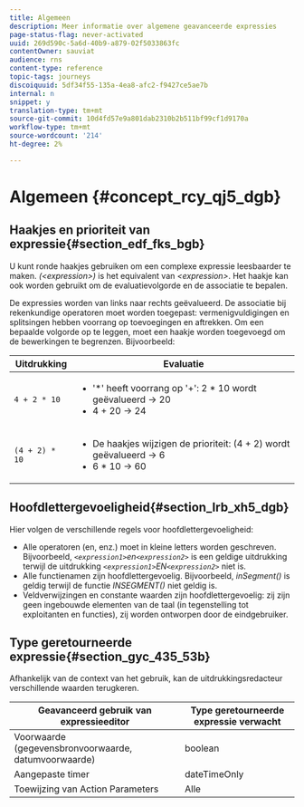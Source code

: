 ```yaml
---
title: Algemeen
description: Meer informatie over algemene geavanceerde expressies
page-status-flag: never-activated
uuid: 269d590c-5a6d-40b9-a879-02f5033863fc
contentOwner: sauviat
audience: rns
content-type: reference
topic-tags: journeys
discoiquuid: 5df34f55-135a-4ea8-afc2-f9427ce5ae7b
internal: n
snippet: y
translation-type: tm+mt
source-git-commit: 10d4fd57e9a801dab2310b2b511bf99cf1d9170a
workflow-type: tm+mt
source-wordcount: '214'
ht-degree: 2%

---
```



# Algemeen {#concept_rcy_qj5_dgb}

## Haakjes en prioriteit van expressie{#section_edf_fks_bgb}

U kunt ronde haakjes gebruiken om een complexe expressie leesbaarder te maken. _(&lt;expression>)_ is het equivalent van _&lt;expression>_. Het haakje kan ook worden gebruikt om de evaluatievolgorde en de associatie te bepalen.

De expressies worden van links naar rechts geëvalueerd. De associatie bij rekenkundige operatoren moet worden toegepast: vermenigvuldigingen en splitsingen hebben voorrang op toevoegingen en aftrekken. Om een bepaalde volgorde op te leggen, moet een haakje worden toegevoegd om de bewerkingen te begrenzen. Bijvoorbeeld:

<!--```5 + 2 * 10 = 25, and (5 + 2) * 10 = 70```-->

| Uitdrukking | Evaluatie |
|--- |--- |
| `4 + 2 * 10` | <ul><li>&#39;*&#39; heeft voorrang op &#39;+&#39;: 2 * 10 wordt geëvalueerd → 20</li><li>4 + 20 → 24</li></ul> |
| `(4 + 2) * 10` | <ul><li>De haakjes wijzigen de prioriteit: (4 + 2) wordt geëvalueerd → 6</li><li> 6 * 10 → 60</li></ul> |

## Hoofdlettergevoeligheid{#section_lrb_xh5_dgb}

Hier volgen de verschillende regels voor hoofdlettergevoeligheid:

* Alle operatoren (en, enz.) moet in kleine letters worden geschreven. Bijvoorbeeld, _`<expression1>`en`<expression2>`_ is een geldige uitdrukking terwijl de uitdrukking _`<expression1>`EN`<expression2>`_ niet is.
* Alle functienamen zijn hoofdlettergevoelig. Bijvoorbeeld, _inSegment()_ is geldig terwijl de functie _INSEGMENT()_ niet geldig is.
* Veldverwijzingen en constante waarden zijn hoofdlettergevoelig: zij zijn geen ingebouwde elementen van de taal (in tegenstelling tot exploitanten en functies), zij worden ontworpen door de eindgebruiker.

## Type geretourneerde expressie{#section_gyc_435_53b}

Afhankelijk van de context van het gebruik, kan de uitdrukkingsredacteur verschillende waarden terugkeren.

| Geavanceerd gebruik van expressieeditor | Type geretourneerde expressie verwacht |
|--- |--- |
| Voorwaarde (gegevensbronvoorwaarde, datumvoorwaarde) | boolean |
| Aangepaste timer | dateTimeOnly |
| Toewijzing van Action Parameters | Alle |
